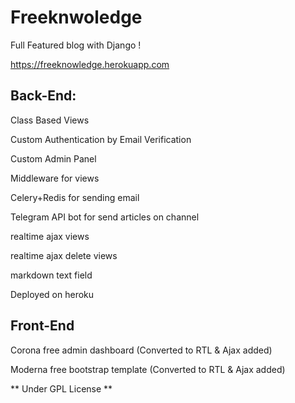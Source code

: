# Freeknwoledge
Full Featured blog with Django !

https://freeknowledge.herokuapp.com

## Back-End:


Class Based Views

Custom Authentication by Email Verification

Custom Admin Panel

Middleware for views

Celery+Redis for sending email

Telegram API bot for send articles on channel

realtime ajax views

realtime ajax delete views

markdown text field

Deployed on heroku


## Front-End


Corona free admin dashboard (Converted to RTL & Ajax added)

Moderna free bootstrap template (Converted to RTL & Ajax added)


** Under GPL License **
